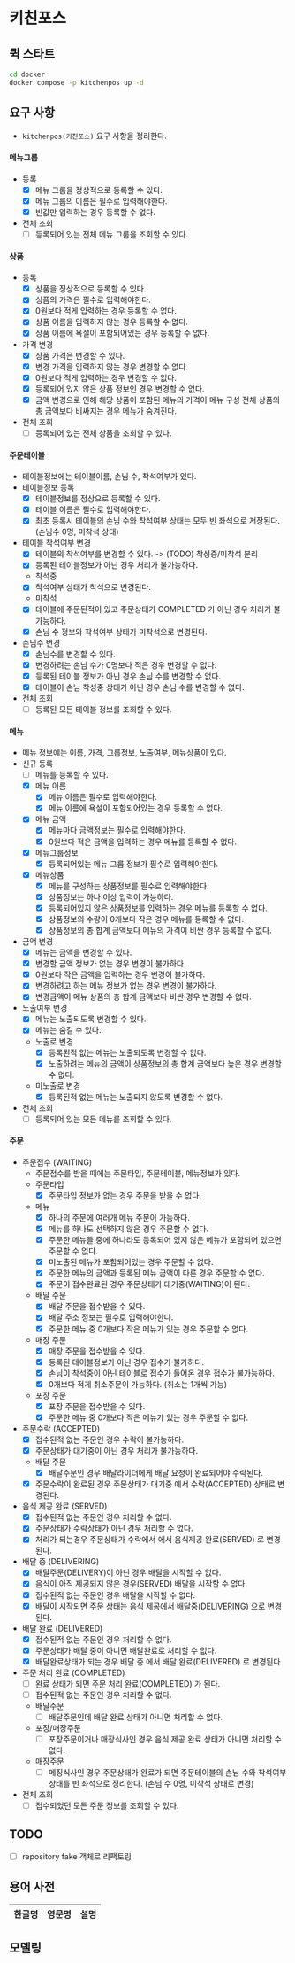 # 키친포스

## 퀵 스타트

```sh
cd docker
docker compose -p kitchenpos up -d
```

## 요구 사항

- ```kitchenpos(키친포스)``` 요구 사항을 정리한다.

#### 메뉴그룹

- 등록
    - [X] 메뉴 그룹을 정상적으로 등록할 수 있다.
    - [X] 메뉴 그룹의 이름은 필수로 입력해야한다.
    - [X] 빈값만 입력하는 경우 등록할 수 없다.
- 전체 조회
    - [ ] 등록되어 있는 전체 메뉴 그룹을 조회할 수 있다.

#### 상품

- 등록
    - [X] 상품을 정상적으로 등록할 수 있다.
    - [X] 싱픔의 가격은 필수로 입력해야한다.
    - [X] 0원보다 적게 입력하는 경우 등록할 수 없다.
    - [X] 상품 이름을 입력하지 않는 경우 등록할 수 없다.
    - [X] 상품 이름에 욕설이 포함되어있는 경우 등록할 수 없다.
- 가격 변경
    - [X] 상품 가격은 변경할 수 있다.
    - [X] 변경 가격을 입력하지 않는 경우 변경할 수 없다.
    - [X] 0원보다 적게 입력하는 경우 변경할 수 없다.
    - [X] 등록되어 있지 않은 상품 정보인 경우 변경할 수 없다.
    - [X] 금액 변경으로 인해 해당 상품이 포함된 메뉴의 가격이 메뉴 구성 전체 상품의 총 금액보다 비싸지는 경우 메뉴가 숨겨진다.
- 전체 조회
    - [ ] 등록되어 있는 전체 상품을 조회할 수 있다.

#### 주문테이블

- 테이블정보에는 테이블이름, 손님 수, 착석여부가 있다.
- 테이블정보 등록
    - [X] 테이블정보를 정상으로 등록할 수 있다.
    - [X] 테이블 이름은 필수로 입력해야한다.
    - [X] 최초 등록시 테이블의 손님 수와 착석여부 상태는 모두 빈 좌석으로 저장된다. (손님수 0명, 미착석 상태)
- 테이블 착석여부 변경
    - [X] 테이블의 착석여부를 변경할 수 있다. -> (TODO) 착성중/미착석 분리
    - [X] 등록된 테이블정보가 아닌 경우 처리가 불가능하다.
    - 착석중
    - [X] 착석여부 상태가 착석으로 변경된다.
    - 미착석
    - [X] 테이블에 주문된적이 있고 주문상태가 COMPLETED 가 아닌 경우 처리가 불가능하다.
    - [X] 손님 수 정보와 착석여부 상태가 미착석으로 변경된다.
- 손님수 변경
    - [X] 손님수를 변경할 수 있다.
    - [X] 변경하려는 손님 수가 0명보다 적은 경우 변경할 수 없다.
    - [X] 등록된 테이블 정보가 아닌 경우 손님 수를 변경할 수 없다.
    - [X] 테이블이 손님 착성중 상태가 아닌 경우 손님 수를 변경할 수 없다.
- 전체 조회
    - [ ] 등록된 모든 테이블 정보를 조회할 수 있다.

#### 메뉴

- 메뉴 정보에는 이름, 가격, 그룹정보, 노출여부, 메뉴상품이 있다.
- 신규 등록
    - [ ] 메뉴를 등록할 수 있다.
    - [X] 메뉴 이름
        - [X] 메뉴 이름은 필수로 입력해야한다.
        - [X] 메뉴 이름에 욕설이 포함되어있는 경우 등록할 수 없다.
    - [X] 메뉴 금액
        - [X] 메뉴마다 금액정보는 필수로 입력해야한다.
        - [X] 0원보다 적은 금액을 입력하는 경우 메뉴를 등록할 수 없다.
    - [X] 메뉴그룹정보
        - [X] 등록되어있는 메뉴 그룹 정보가 필수로 입력해야한다.
    - [X] 메뉴상품
        - [X] 메뉴를 구성하는 상품정보를 필수로 입력해야한다.
        - [X] 상품정보는 하나 이상 입력이 가능하다.
        - [X] 등록되어있지 않은 상품정보를 입력하는 경우 메뉴를 등록할 수 없다.
        - [X] 상품정보의 수량이 0개보다 작은 경우 메뉴를 등록할 수 없다.
        - [X] 상품정보의 총 합계 금액보다 메뉴의 가격이 비싼 경우 등록할 수 없다.
- 금액 변경
    - [X] 메뉴는 금액을 변경할 수 있다.
    - [X] 변경할 금액 정보가 없는 경우 변경이 불가하다.
    - [X] 0원보다 작은 금액을 입력하는 경우 변경이 불가하다.
    - [X] 변경하려고 하는 메뉴 정보가 없는 경우 변경이 불가하다.
    - [X] 변경금액이 메뉴 상품의 총 합계 금액보다 비싼 경우 변경할 수 없다.
- 노출여부 변경
    - [X] 메뉴는 노출되도록 변경할 수 있다.
    - [X] 메뉴는 숨길 수 있다.
    - 노출로 변경
        - [X] 등록된적 없는 메뉴는 노출되도록 변경할 수 없다.
        - [X] 노출하려는 메뉴의 금액이 상품정보의 총 합계 금액보다 높은 경우 변경할 수 없다.
    - 미노출로 변경
        - [X] 등록된적 없는 메뉴는 노출되지 않도록 변경할 수 없다.
- 전체 조회
    - [ ] 등록되어 있는 모든 메뉴를 조회할 수 있다.

#### 주문

- 주문접수 (WAITING)
    - 주문접수를 받을 때에는 주문타입, 주문테이블, 메뉴정보가 있다.
    - 주문타입
        - [X] 주문타입 정보가 없는 경우 주문을 받을 수 없다.
    - 메뉴
        - [X] 하나의 주문에 여러개 메뉴 주문이 가능하다.
        - [X] 메뉴를 하나도 선택하지 않은 경우 주문할 수 없다.
        - [X] 주문한 메뉴들 중에 하나라도 등록되어 있지 않은 메뉴가 포함되어 있으면 주문할 수 없다.
        - [X] 미노출된 메뉴가 포함되어있는 경우 주문할 수 없다.
        - [X] 주문한 메뉴의 금액과 등록된 메뉴 금액이 다른 경우 주문할 수 없다.
        - [X] 주문이 접수완료된 경우 주문상태가 대기중(WAITING)이 된다.

    - 배달 주문
        - [X] 배달 주문을 접수받을 수 있다.
        - [X] 배달 주소 정보는 필수로 입력해야한다.
        - [X] 주문한 메뉴 중 0개보다 작은 메뉴가 있는 경우 주문할 수 없다.

    - 매장 주문
        - [X] 매장 주문을 접수받을 수 있다.
        - [X] 등록된 테이블정보가 아닌 경우 접수가 불가하다.
        - [X] 손님이 착석중이 아닌 테이블로 접수가 들어온 경우 접수가 불가능하다.
        - [X] 0개보다 적게 취소주문이 가능하다. (취소는 1개씩 가능)

    - 포장 주문
        - [X] 포장 주문을 접수받을 수 있다.
        - [X] 주문한 메뉴 중 0개보다 작은 메뉴가 있는 경우 주문할 수 없다.

- 주문수락 (ACCEPTED)
    - [X] 접수된적 없는 주문인 경우 수락이 불가능하다.
    - [X] 주문상태가 대기중이 아닌 경우 처리가 불가능하다.
    - 배달 주문
        - [X] 배달주문인 경우 배달라이더에게 배달 요청이 완료되어야 수락된다.
    - [X] 주문수락이 완료된 경우 주문상태가 대기중 에서 수락(ACCEPTED) 상태로 변경된다.
- 음식 제공 완료 (SERVED)
    - [X] 접수된적 없는 주문인 경우 처리할 수 없다.
    - [X] 주문상태가 수락상태가 아닌 경우 처리할 수 없다.
    - [X] 처리가 되는경우 주문상태가 수락에서 에서 음식제공 완료(SERVED) 로 변경된다.
- 배달 중 (DELIVERING)
    - [X] 배달주문(DELIVERY)이 아닌 경우 배달을 시작할 수 없다.
    - [X] 음식이 아직 제공되지 않은 경우(SERVED) 배달을 시작할 수 없다.
    - [X] 접수된적 없는 주문인 경우 배달을 시작할 수 없다.
    - [X] 배달이 시작되면 주문 상태는 음식 제공에서 배달중(DELIVERING) 으로 변경된다.
- 배달 완료 (DELIVERED)
    - [X] 접수된적 없는 주문인 경우 처리할 수 없다.
    - [X] 주문상태가 배달 중이 아니면 배달완료로 처리할 수 없다.
    - [X] 배달완료상태가 되는 경우 배달 중 에서 배달 완료(DELIVERED) 로 변경된다.
- 주문 처리 완료 (COMPLETED)
    - [ ] 완료 상태가 되면 주문 처리 완료(COMPLETED) 가 된다.
    - [ ] 접수된적 없는 주문인 경우 처리할 수 없다.
    - 배달주문
        - [ ] 배달주문인데 배달 완료 상태가 아니면 처리할 수 없다.
    - 포장/매장주문
        - [ ] 포장주문이거나 매장식사인 경우 음식 제공 완료 상태가 아니면 처리할 수 없다.
    - 매장주문
        - [ ] 메징식사인 경우 주문상태가 완료가 되면 주문테이블의 손님 수와 착석여부 상태를 빈 좌석으로 정리한다. (손님 수 0명, 미착석 상태로 변경)
- 전체 조회
    - [ ] 접수되었던 모든 주문 정보를 조회할 수 있다.

## TODO

- [ ] repository fake 객체로 리팩토링

## 용어 사전

| 한글명 | 영문명 | 설명 |
|-----|-----|----|

## 모델링

